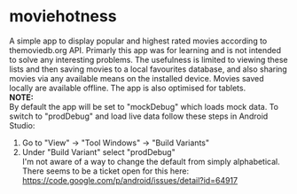 # moviehotness
A simple app to display popular and highest rated movies according to themoviedb.org API. Primarly this app was for learning and is not intended to solve any interesting problems. The usefulness is limited to viewing these lists and then saving movies to a local favourites database, and also sharing movies via any available means on the installed device. Movies saved locally are available offline. The app is also optimised for tablets.<br>
**NOTE:**<br>
By default the app will be set to "mockDebug" which loads mock data. To switch to "prodDebug" and load live data follow these steps in Android Studio:<br>
1. Go to "View" -> "Tool Windows" -> "Build Variants"<br>
2. Under "Build Variant" select "prodDebug"<br>
I'm not aware of a way to change the default from simply alphabetical. There seems to be a ticket open for this here: https://code.google.com/p/android/issues/detail?id=64917